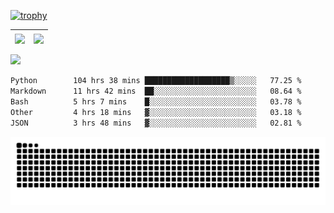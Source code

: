 [![trophy](https://github-profile-trophy.vercel.app/?username=ocss884&column=7)](https://github.com/ocss884)

| <img align="center" src="https://github-readme-stats.vercel.app/api?username=ocss884&show_icons=true&hide_border=true" /> | <img align="center" src="https://github-readme-streak-stats.herokuapp.com?user=ocss884&hide_border=true&date_format=M%20j%5B%2C%20Y%5D&ring=7EDDCF&fire=7EDDCF" /> |
| ------------------------------------------------------------ | ------------------------------------------------------------ |

![](https://komarev.com/ghpvc/?username=ocss884&color=brightgreen)

<!--START_SECTION:waka-->

```txt
Python        104 hrs 38 mins ███████████████████▒░░░░░   77.25 %
Markdown      11 hrs 42 mins  ██░░░░░░░░░░░░░░░░░░░░░░░   08.64 %
Bash          5 hrs 7 mins    █░░░░░░░░░░░░░░░░░░░░░░░░   03.78 %
Other         4 hrs 18 mins   ▓░░░░░░░░░░░░░░░░░░░░░░░░   03.18 %
JSON          3 hrs 48 mins   ▓░░░░░░░░░░░░░░░░░░░░░░░░   02.81 %
```

<!--END_SECTION:waka-->

<p align="center">
   <img src="https://github.com/ocss884/ocss884/blob/output/github-snake.svg" alt="snake">
</p>
